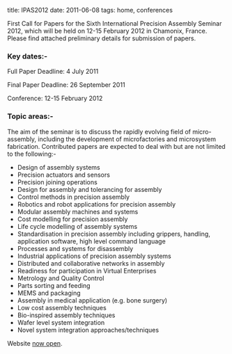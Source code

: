 title: IPAS2012
date: 2011-06-08 
tags: home, conferences


First Call for Papers for the Sixth International Precision Assembly Seminar 2012, which will be held on 12-15 February 2012 in Chamonix, France.  Please find attached preliminary details for submission of papers.
<!--break-->
### Key dates:-


Full Paper Deadline: 4 July 2011  
  
Final Paper Deadline: 26 September 2011  
    
Conference: 12-15 February 2012    

### Topic areas:-


The aim of the seminar is to discuss the rapidly evolving field of micro-assembly, including the development of microfactories and microsystem fabrication. Contributed papers are expected to deal with but are not limited to the following:-

* Design of assembly systems  
* Precision actuators and sensors  
* Precision joining operations  
* Design for assembly and tolerancing for assembly  
* Control methods in precision assembly  
* Robotics and robot applications for precision assembly  
* Modular assembly machines and systems  
* Cost modelling for precision assembly  
* Life cycle modelling of assembly systems  
* Standardisation in precision assembly including grippers, handling, application software, high level command language  
* Processes and systems for disassembly  
* Industrial applications of precision assembly systems  
* Distributed and collaborative networks in assembly  
* Readiness for participation in Virtual Enterprises
* Metrology and Quality Control  
* Parts sorting and feeding  
* MEMS and packaging  
* Assembly in medical application (e.g. bone surgery)  
* Low cost assembly techniques  
* Bio-inspired assembly techniques  
* Wafer level system integration  
* Novel system integration approaches/techniques  

Website [now open](http://www.ipas2012.org/).